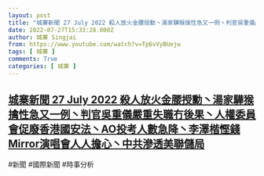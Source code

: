 ```yaml
---
layout: post
title: "城寨新聞 27 July 2022 殺人放火金腰授勳丶湯家驊猴擒性急又一例丶判官吳重儀嚴重失職冇後果丶人權委員會促廢香港國安法丶AO投考人數急降丶李澤楷慳錢Mirror演唱會人人擔心丶中共滲透美聯儲局"
date: 2022-07-27T15:33:28.000Z
author: 城寨 Singjai
from: https://www.youtube.com/watch?v=Tp6vVyBUejw
tags: [ 城寨 ]
comments: True
categories: [ 城寨 ]
---
```

<!--1658936008000-->
[城寨新聞 27 July 2022 殺人放火金腰授勳丶湯家驊猴擒性急又一例丶判官吳重儀嚴重失職冇後果丶人權委員會促廢香港國安法丶AO投考人數急降丶李澤楷慳錢Mirror演唱會人人擔心丶中共滲透美聯儲局](https://www.youtube.com/watch?v=Tp6vVyBUejw)
------

<div>
#新聞 #國際新聞 #時事分析
</div>
